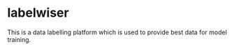 # labelwiser
This is a data labelling platform which is used to provide best data for model training.
